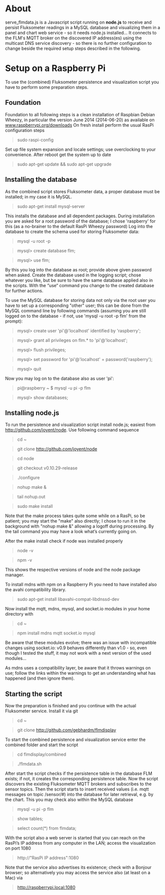 # About

serve_flmdata.js is a Javascript script running on **node.js** to receive and persist Fluksometer readings in a MySQL database and visualizing them in a panel and chart web service - so it needs node.js installed...
It connects to the FLM's MQTT broker on the discovered IP address(es) using the multicast DNS service discovery - so there is no further configuration to change beside the required setup steps described in the following.

# Setup on a Raspberry Pi

To use the (combined) Fluksometer persistence and visualization script you have to perform some preparation steps. 

## Foundation

Foundation to all following steps is a clean installation of Raspbian Debian Wheezy, in particular the version June 2014 (2014-06-20) as available on www.raspberrypi.org/downloads
On fresh install perform the usual RasPi configuration steps

> sudo raspi-config

Set up file system expansion and locale settings; use overclocking to your convenience. 
After reboot get the system up to date

> sudo apt-get update && sudo apt-get upgrade

## Installing the database

As the combined script stores Fluksometer data, a proper database must be installed; in my case it is MySQL.

> sudo apt-get install mysql-server

This installs the database and all dependent packages. During installation you are asked for a root password of the database; I chose 'raspberry' for this (as a no-brainer to the default RasPi Wheezy password)
Log into the database to create the schema used for storing Fluksometer data:

> mysql -u root -p

> mysql> create database flm;

> mysql> use flm;

By this you log into the database as root; provide above given password when asked. Create the database used in the logging script; chose whatever you like, but be sure to have the same database applied also in the scripts. With the “use“ command you change to the created database for further actions.

To use the MySQL database for storing data not only via the root user you have to set up a corresponding "other" user; this can be done from the MySQL command line by following commands (assuming you are still logged on to the database - if not, use 'mysql -u root -p flm' from the prompt):

> mysql> create user 'pi'@'localhost' identified by 'raspberry';

> mysql> grant all privileges on flm.* to 'pi'@'localhost';

> mysql> flush privileges;

> mysql> set password for 'pi'@'localhost' = password('raspberry');

> mysql> quit

Now you may log on to the database also as user 'pi':

> pi@raspberry ~ $ mysql -u pi -p flm

> mysql> show databases;

## Installing node.js

To run the persistence and visualization script install node.js; easiest from http://github.com/joyent/node. Use following command sequence

> cd ~

> git clone http://github.com/joyent/node

> cd node

> git checkout v0.10.29-release

> ./configure

> nohup make &

> tail nohup.out

> sudo make install

Note that the make process takes quite some while on a RasPi, so be patient; you may start the "make" also directly; I chose to run it in the background with "nohup make &" allowing a logoff during processing. By the tail command you may have a look what’s currently going on.
 
After the make install check if node was installed properly 

> node -v

> npm -v

This shows the respective versions of node and the node package manager.

To install mdns with npm on a Raspberry Pi you need to have installed also the avahi compatibility library.

> sudo apt-get install libavahi-compat-libdnssd-dev

Now install the mqtt, mdns, mysql, and socket.io modules in your home directory with

> cd ~

> npm install mdns mqtt socket.io mysql

Be aware that these modules evolve; there was an issue with incompatible changes using socket.io: v0.9 behaves differently than v1.0 - so, even though I tested the stuff, it may not work with a next version of the used modules...

As mdns uses a compatibility layer, be aware that it throws warnings on use; follow the links within the warnings to get an understanding what has happened (and then ignore them). 

## Starting the script

Now the preparation is finished and you continue with the actual Fluksometer service. Install it via git

> cd ~

> git clone http://github.com/gebhardm/flmdisplay

To start the combined persistence and visualization service enter the combined folder and start the script

> cd flmdisplay/combined

> ./flmdata.sh

After start the script checks if the persistence table in the database FLM exists; if not, it creates the corresponding persistence table. Now the script discovers the existing Fluksometer MQTT brokers and subscribes to the sensor topics. Then the script starts to insert received values (i.e. mqtt messages on topic /sensor/#) into the database for later retrieval, e.g. by the chart. This you may check also within the MySQL database

> mysql -u pi -p flm

> show tables;

> select count(*) from flmdata;

With the script also a web server is started that you can reach on the RasPi’s IP address from any computer in the LAN; access the visualization on port 1080

> http://"RasPi IP address":1080

Note that the service also advertises its existence; check with a Bonjour browser; so alternatively you may access the service also (at least on a Mac) via

> http://raspberrypi.local:1080
